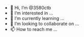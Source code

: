 - 👋 Hi, I’m @3580ctb
- 👀 I’m interested in ...
- 🌱 I’m currently learning ...
- 💞️ I’m looking to collaborate on ...
- 📫 How to reach me ...

<!---
3580ctb/3580ctb is a ✨ special ✨ repository because its `README.md` (this file) appears on your GitHub profile.
You can click the Preview link to take a look at your changes.
--->
